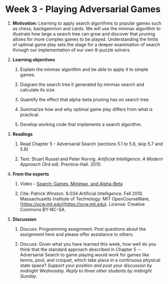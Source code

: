 # Week 3 - Playing Adversarial Games

1. **Motivation:** Learning to apply search algorithms to popular games such as chess, backgammon and cards.  We will use the minmax algorithm to illustrate how large a search tree can grow and discover that pruning allows for more complex games to be played.  Understanding the limits of optimal game play sets the stage for a deeper examination of search through our implementation of our own 8-puzzle solvers.

1. **Learning objectives**

    1. Explain the minmax algorithm and be able to apply it to simple games.

    1. Diagram the search tree it generated by minmax search and calculate its size.

    1. Quantify the effect that alpha-beta pruning has on search tree.

    1. Summarize how and why optimal game play differs from what is practical.

    1. Develop working code that implements a search algorithm.

1. **Readings**

    1. Read Chapter 5 - Adversarial Search (sections 5.1 to 5.6, skip 5.7 and 5.8)

    1. Text: Stuart Russel and Peter Norvig. _Artificial Intelligence: A Modern Approach_ (3rd ed). Prentice-Hall. 2010.

1. **From the experts**

    1. Video - [Search: Games, Minimax, and Alpha-Beta](https://youtu.be/STjW3eH0Cik)

    1. Cite: Patrick Winston. 6.034 Artificial Intelligence. Fall 2010. Massachusetts Institute of Technology: MIT OpenCourseWare, [https://ocw.mit.edu](https://ocw.mit.edu). License: Creative Commons BY-NC-SA.

1. **Discussion**

    1. Discuss:  Programming assignment. Post questions about the assignment here and please offer assistance to others.

    1. Discuss:  Given what you have learned this week, how well do you think that the standard approach described in Chapter 5 -- Adversarial Search to game playing would work for games like tennis, pool, and croquet, which take place in a continuous physical state space?  _Support your position and post your discussion by midnight Wednesday.  Reply to three other students by midnight Sunday._
